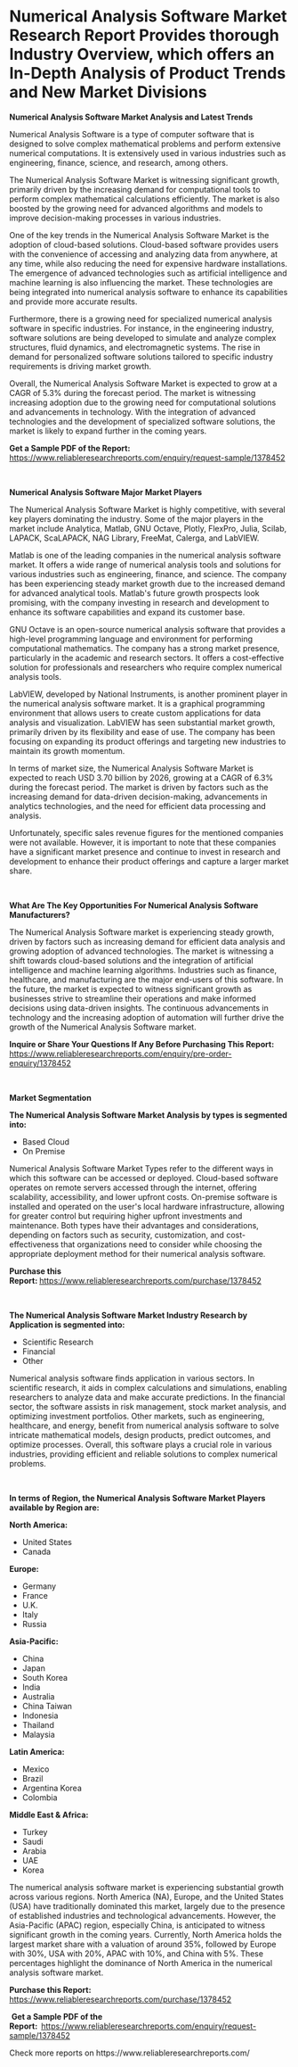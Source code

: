 <p><h1>Numerical Analysis Software Market Research Report Provides thorough Industry Overview, which offers an In-Depth Analysis of Product Trends and New Market Divisions</h1></p><p><strong>Numerical Analysis Software Market Analysis and Latest Trends</strong></p>
<p><p>Numerical Analysis Software is a type of computer software that is designed to solve complex mathematical problems and perform extensive numerical computations. It is extensively used in various industries such as engineering, finance, science, and research, among others.</p><p>The Numerical Analysis Software Market is witnessing significant growth, primarily driven by the increasing demand for computational tools to perform complex mathematical calculations efficiently. The market is also boosted by the growing need for advanced algorithms and models to improve decision-making processes in various industries.</p><p>One of the key trends in the Numerical Analysis Software Market is the adoption of cloud-based solutions. Cloud-based software provides users with the convenience of accessing and analyzing data from anywhere, at any time, while also reducing the need for expensive hardware installations. The emergence of advanced technologies such as artificial intelligence and machine learning is also influencing the market. These technologies are being integrated into numerical analysis software to enhance its capabilities and provide more accurate results.</p><p>Furthermore, there is a growing need for specialized numerical analysis software in specific industries. For instance, in the engineering industry, software solutions are being developed to simulate and analyze complex structures, fluid dynamics, and electromagnetic systems. The rise in demand for personalized software solutions tailored to specific industry requirements is driving market growth.</p><p>Overall, the Numerical Analysis Software Market is expected to grow at a CAGR of 5.3% during the forecast period. The market is witnessing increasing adoption due to the growing need for computational solutions and advancements in technology. With the integration of advanced technologies and the development of specialized software solutions, the market is likely to expand further in the coming years.</p></p>
<p><strong>Get a Sample PDF of the Report:&nbsp;</strong> <a href="https://www.reliableresearchreports.com/enquiry/request-sample/1378452">https://www.reliableresearchreports.com/enquiry/request-sample/1378452</a></p>
<p>&nbsp;</p>
<p><strong>Numerical Analysis Software Major Market Players</strong></p>
<p><p>The Numerical Analysis Software Market is highly competitive, with several key players dominating the industry. Some of the major players in the market include Analytica, Matlab, GNU Octave, Plotly, FlexPro, Julia, Scilab, LAPACK, ScaLAPACK, NAG Library, FreeMat, Calerga, and LabVIEW.</p><p>Matlab is one of the leading companies in the numerical analysis software market. It offers a wide range of numerical analysis tools and solutions for various industries such as engineering, finance, and science. The company has been experiencing steady market growth due to the increased demand for advanced analytical tools. Matlab's future growth prospects look promising, with the company investing in research and development to enhance its software capabilities and expand its customer base.</p><p>GNU Octave is an open-source numerical analysis software that provides a high-level programming language and environment for performing computational mathematics. The company has a strong market presence, particularly in the academic and research sectors. It offers a cost-effective solution for professionals and researchers who require complex numerical analysis tools.</p><p>LabVIEW, developed by National Instruments, is another prominent player in the numerical analysis software market. It is a graphical programming environment that allows users to create custom applications for data analysis and visualization. LabVIEW has seen substantial market growth, primarily driven by its flexibility and ease of use. The company has been focusing on expanding its product offerings and targeting new industries to maintain its growth momentum.</p><p>In terms of market size, the Numerical Analysis Software Market is expected to reach USD 3.70 billion by 2026, growing at a CAGR of 6.3% during the forecast period. The market is driven by factors such as the increasing demand for data-driven decision-making, advancements in analytics technologies, and the need for efficient data processing and analysis.</p><p>Unfortunately, specific sales revenue figures for the mentioned companies were not available. However, it is important to note that these companies have a significant market presence and continue to invest in research and development to enhance their product offerings and capture a larger market share.</p></p>
<p>&nbsp;</p>
<p><strong>What Are The Key Opportunities For Numerical Analysis Software Manufacturers?</strong></p>
<p><p>The Numerical Analysis Software market is experiencing steady growth, driven by factors such as increasing demand for efficient data analysis and growing adoption of advanced technologies. The market is witnessing a shift towards cloud-based solutions and the integration of artificial intelligence and machine learning algorithms. Industries such as finance, healthcare, and manufacturing are the major end-users of this software. In the future, the market is expected to witness significant growth as businesses strive to streamline their operations and make informed decisions using data-driven insights. The continuous advancements in technology and the increasing adoption of automation will further drive the growth of the Numerical Analysis Software market.</p></p>
<p><strong>Inquire or Share Your Questions If Any Before Purchasing This Report:</strong> <a href="https://www.reliableresearchreports.com/enquiry/pre-order-enquiry/1378452">https://www.reliableresearchreports.com/enquiry/pre-order-enquiry/1378452</a></p>
<p>&nbsp;</p>
<p><strong>Market Segmentation</strong></p>
<p><strong>The Numerical Analysis Software Market Analysis by types is segmented into:</strong></p>
<p><ul><li>Based Cloud</li><li>On Premise</li></ul></p>
<p><p>Numerical Analysis Software Market Types refer to the different ways in which this software can be accessed or deployed. Cloud-based software operates on remote servers accessed through the internet, offering scalability, accessibility, and lower upfront costs. On-premise software is installed and operated on the user's local hardware infrastructure, allowing for greater control but requiring higher upfront investments and maintenance. Both types have their advantages and considerations, depending on factors such as security, customization, and cost-effectiveness that organizations need to consider while choosing the appropriate deployment method for their numerical analysis software.</p></p>
<p><strong>Purchase this Report:&nbsp;</strong><a href="https://www.reliableresearchreports.com/purchase/1378452">https://www.reliableresearchreports.com/purchase/1378452</a></p>
<p>&nbsp;</p>
<p><strong>The Numerical Analysis Software Market Industry Research by Application is segmented into:</strong></p>
<p><ul><li>Scientific Research</li><li>Financial</li><li>Other</li></ul></p>
<p><p>Numerical analysis software finds application in various sectors. In scientific research, it aids in complex calculations and simulations, enabling researchers to analyze data and make accurate predictions. In the financial sector, the software assists in risk management, stock market analysis, and optimizing investment portfolios. Other markets, such as engineering, healthcare, and energy, benefit from numerical analysis software to solve intricate mathematical models, design products, predict outcomes, and optimize processes. Overall, this software plays a crucial role in various industries, providing efficient and reliable solutions to complex numerical problems.</p></p>
<p>&nbsp;</p>
<p><strong>In terms of Region, the Numerical Analysis Software Market Players available by Region are:</strong></p>
<p>
    <p> <strong> North America: </strong>
        <ul>
            <li>United States</li>
            <li>Canada</li>
        </ul>
        </p> 
    <p> <strong> Europe: </strong>
        <ul>
            <li>Germany</li>
            <li>France</li>
            <li>U.K.</li>
            <li>Italy</li>
            <li>Russia</li>
        </ul>
        </p> 
    <p> <strong> Asia-Pacific: </strong>
        <ul>
            <li>China</li>
            <li>Japan</li>
            <li>South Korea</li>
            <li>India</li>
            <li>Australia</li>
            <li>China Taiwan</li>
            <li>Indonesia</li>
            <li>Thailand</li>
            <li>Malaysia</li>
        </ul>
        </p> 
    <p> <strong> Latin America: </strong>
        <ul>
            <li>Mexico</li>
            <li>Brazil</li>
            <li>Argentina Korea</li>
            <li>Colombia</li>
        </ul>
        </p> 
    <p> <strong> Middle East & Africa: </strong>
        <ul>
            <li>Turkey</li>
            <li>Saudi</li>
            <li>Arabia</li>
            <li>UAE</li>
            <li>Korea</li>
        </ul>
    </p>
    </p>
<p><p>The numerical analysis software market is experiencing substantial growth across various regions. North America (NA), Europe, and the United States (USA) have traditionally dominated this market, largely due to the presence of established industries and technological advancements. However, the Asia-Pacific (APAC) region, especially China, is anticipated to witness significant growth in the coming years. Currently, North America holds the largest market share with a valuation of around 35%, followed by Europe with 30%, USA with 20%, APAC with 10%, and China with 5%. These percentages highlight the dominance of North America in the numerical analysis software market.</p></p>
<p><strong>Purchase this Report: </strong><a href="https://www.reliableresearchreports.com/purchase/1378452">https://www.reliableresearchreports.com/purchase/1378452</a></p>
<p>&nbsp;<strong>Get a Sample PDF of the Report:&nbsp;&nbsp;</strong><a href="https://www.reliableresearchreports.com/enquiry/request-sample/1378452">https://www.reliableresearchreports.com/enquiry/request-sample/1378452</a></p>
<p><strong></strong></p>
<p>Check more reports on https://www.reliableresearchreports.com/</p>